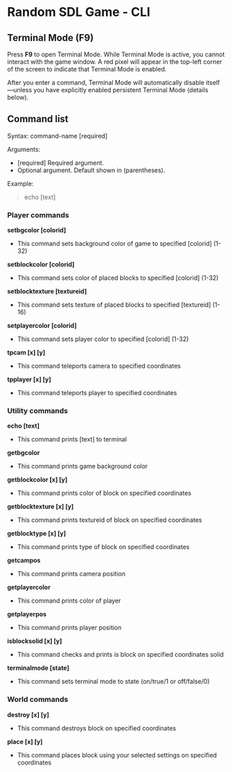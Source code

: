 # Random SDL Game - CLI

## Terminal Mode (F9)

Press **F9** to open Terminal Mode. While Terminal Mode is active, you cannot interact with the game window. A red pixel will appear in the top-left corner of the screen to indicate that Terminal Mode is enabled.

After you enter a command, Terminal Mode will automatically disable itself—unless you have explicitly enabled persistent Terminal Mode (details below).

## Command list

Syntax:
command-name [required] <optional>

Arguments:
- [required]    Required argument.
- <optional>    Optional argument. Default shown in (parentheses).

Example:
> echo [text]

### Player commands
**setbgcolor [colorid]**
- This command sets background color of game to specified [colorid] (1-32)

**setblockcolor [colorid]**
- This command sets color of placed blocks to specified [colorid] (1-32)

**setblocktexture [textureid]**
- This command sets texture of placed blocks to specified [textureid] (1-16)

**setplayercolor [colorid]**
- This command sets player color to specified [colorid] (1-32)

**tpcam [x] [y]**
- This command teleports camera to specified coordinates

**tpplayer [x] [y]**
- This command teleports player to specified coordinates


### Utility commands
**echo [text]**
- This command prints [text] to terminal

**getbgcolor**
- This command prints game background color

**getblockcolor [x] [y]**
- This command prints color of block on specified coordinates

**getblocktexture [x] [y]**
- This command prints textureid of block on specified coordinates

**getblocktype [x] [y]**
- This command prints type of block on specified coordinates

**getcampos**
- This command prints camera position

**getplayercolor**
- This command prints color of player

**getplayerpos**
- This command prints player position

**isblocksolid [x] [y]**
- This command checks and prints is block on specified coordinates solid

**terminalmode [state]**
- This command sets terminal mode to state (on/true/1 or off/false/0)


### World commands
**destroy [x] [y]**
- This command destroys block on specified coordinates

**place [x] [y]**
- This command places block using your selected settings on specified coordinates